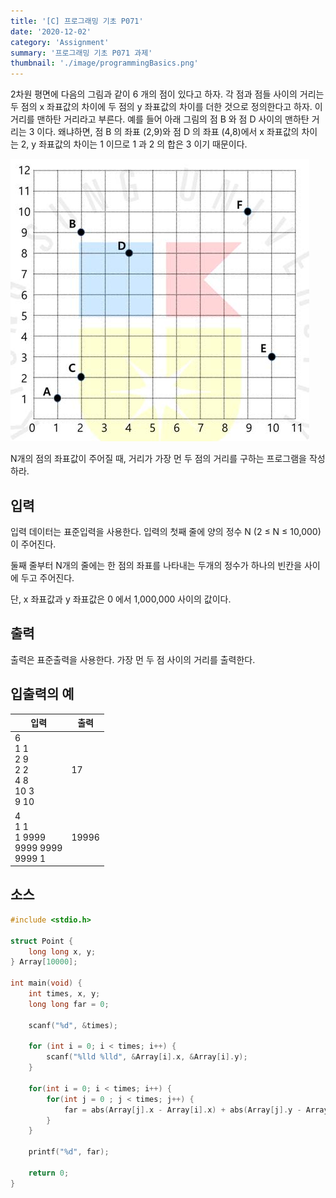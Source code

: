 ```yaml
---
title: '[C] 프로그래밍 기초 P071'
date: '2020-12-02'
category: 'Assignment'
summary: '프로그래밍 기초 P071 과제'
thumbnail: './image/programmingBasics.png'
---
```

2차원 평면에 다음의 그림과 같이 6 개의 점이 있다고 하자. 각 점과 점들 사이의 거리는 두 점의 x 좌표값의 차이에 두 점의 y 좌표값의 차이를 더한 것으로 정의한다고 하자. 이 거리를 맨하탄 거리라고 부른다. 예를 들어 아래 그림의 점 B 와 점 D 사이의 맨하탄 거리는 3 이다. 왜냐하면, 점 B 의 좌표 (2,9)와 점 D 의 좌표 (4,8)에서 x 좌표값의 차이는 2, y 좌표값의 차이는 1 이므로 1 과 2 의 합은 3 이기 때문이다.

![Problem](./image/pba/p071.jpg)

N개의 점의 좌표값이 주어질 때, 거리가 가장 먼 두 점의 거리를 구하는 프로그램을 작성하라.

## 입력
입력 데이터는 표준입력을 사용한다. 입력의 첫째 줄에 양의 정수 N (2 ≤ N ≤ 10,000)이 주어진다.

둘째 줄부터 N개의 줄에는 한 점의 좌표를 나타내는 두개의 정수가 하나의 빈칸을 사이에 두고 주어진다.

단, x 좌표값과 y 좌표값은 0 에서 1,000,000 사이의 값이다.

## 출력
출력은 표준출력을 사용한다. 가장 먼 두 점 사이의 거리를 출력한다.


## 입출력의 예

|입력|출력|
|---|---|
|6<br>1 1<br>2 9<br>2 2<br>4 8<br>10 3<br>9 10|17|
|4<br>1 1<br>1 9999<br>9999 9999<br>9999 1|19996|

## 소스

```c
#include <stdio.h>

struct Point {
    long long x, y;
} Array[10000];

int main(void) {
    int times, x, y;
    long long far = 0;
    
    scanf("%d", &times);

    for (int i = 0; i < times; i++) {
        scanf("%lld %lld", &Array[i].x, &Array[i].y);
    }

    for(int i = 0; i < times; i++) {
        for(int j = 0 ; j < times; j++) {
            far = abs(Array[j].x - Array[i].x) + abs(Array[j].y - Array[i].y) > far ? abs(Array[j].x - Array[i].x) + abs(Array[j].y - Array[i].y) : far;
        }
    }

    printf("%d", far);

    return 0;
}
```